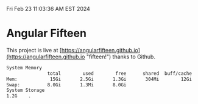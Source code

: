 Fri Feb 23 11:03:36 AM EST 2024

# Angular Fifteen


This project is live at [https://angularfifteen.github.io](https://angularfifteen.github.io "fifteen!") thanks to Github.

```bash
System Memory
               total        used        free      shared  buff/cache   available
Mem:            15Gi       2.5Gi       1.3Gi       304Mi        12Gi        12Gi
Swap:          8.0Gi       1.3Mi       8.0Gi
System Storage
1.2G	.
